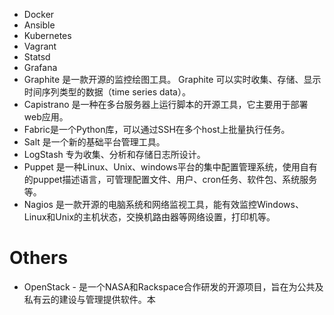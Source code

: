 - Docker
- Ansible
- Kubernetes
- Vagrant
- Statsd
- Grafana
- Graphite 是一款开源的监控绘图工具。 Graphite 可以实时收集、存储、显示时间序列类型的数据（time series data）。
- Capistrano 是一种在多台服务器上运行脚本的开源工具，它主要用于部署web应用。
- Fabric是一个Python库，可以通过SSH在多个host上批量执行任务。
- Salt 是一个新的基础平台管理工具。
- LogStash 专为收集、分析和存储日志所设计。
- Puppet 是一种Linux、Unix、windows平台的集中配置管理系统，使用自有的puppet描述语言，可管理配置文件、用户、cron任务、软件包、系统服务等。
- Nagios 是一款开源的电脑系统和网络监视工具，能有效监控Windows、Linux和Unix的主机状态，交换机路由器等网络设置，打印机等。

Others
===
- OpenStack - 是一个NASA和Rackspace合作研发的开源项目，旨在为公共及私有云的建设与管理提供软件。本
